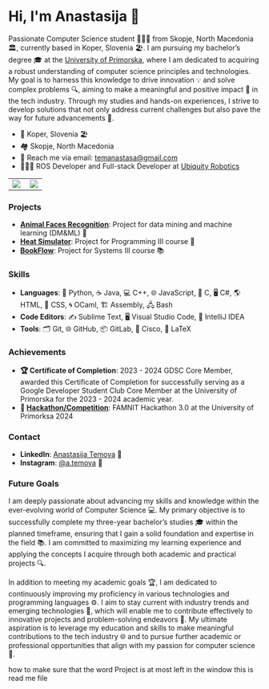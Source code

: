 # Hi, I'm Anastasija 👋

Passionate Computer Science student 👩🏻‍💻 from Skopje, North Macedonia 🏛️, currently based in Koper, Slovenia 🏖️. I am pursuing my bachelor’s degree 🎓 at the [University of Primorska](https://www.famnit.upr.si/en), where I am dedicated to acquiring a robust understanding of computer science principles and technologies. My goal is to harness this knowledge to drive innovation 💡 and solve complex problems 🔍, aiming to make a meaningful and positive impact 🌟 in the tech industry. Through my studies and hands-on experiences, I strive to develop solutions that not only address current challenges but also pave the way for future advancements 🚀.

- 📍 Koper, Slovenia 🏖️
- 🏘️ Skopje, North Macedonia
- 📧 Reach me via email: [temanastasa@gmail.com](mailto:temanastasa@gmail.com)
- 👩🏼‍💻 ROS Developer and Full-stack Developer at [Ubiquity Robotics](https://www.ubiquityrobotics.com/)

<table>
  <tr>
    <td>
      <img align="left" src="https://github-readme-stats.vercel.app/api?username=ATemova&theme=blue-green&show_icons=true&hide_border=false&count_private=true" />
    </td>
    <td>
      <img align="center" src="https://github-readme-stats.vercel.app/api/top-langs/?username=ATemova&theme=blue-green&show_icons=true&hide_border=false&layout=compact" />
    </td>
  </tr>
</table>

### Projects
- **[Animal Faces Recognition](https://github.com/ATemova/face-recog-cat-dog)**: Project for data mining and machine learning (DM&ML) 🧠  
- **[Heat Simulator](https://github.com/ATemova/Programming-III-Project-Heat-Simulation)**: Project for Programming III course 🔧  
- **[BookFlow](https://github.com/ATemova/sys3-project)**: Project for Systems III course 📚

### Skills
- **Languages**: 🐍 Python, ☕ Java, 💻 C++, 🌐 JavaScript, 🧩 C, 🖥️ C#, 🌎 HTML, 🎨 CSS, 🌀 OCaml, 🏗️ Assembly, 🖧 Bash
- **Code Editors**: ✍️ Sublime Text, 🖥️ Visual Studio Code, 🧠 IntelliJ IDEA
- **Tools**: 🗂️ Git, 🌐 GitHub, 📦 GitLab, 🔧 Cisco, 📄 LaTeX

### Achievements
- **🏆 Certificate of Completion**: 2023 - 2024 GDSC Core Member, awarded this Certificate of Completion for successfully serving as a Google Developer Student Club Core Member at the University of Primorska for the 2023 - 2024 academic year.
- **🏅 [Hackathon/Competition](https://github.com/ATemova/FAMNIT-Hackathon-3.0)**: FAMNIT Hackathon 3.0 at the University of Primorksa 2024

### Contact
- **LinkedIn**: [Anastasija Temova](https://www.linkedin.com/in/anastasija-temova-558073212/) 🔗
- **Instagram**: [@a.temova](https://www.instagram.com/a.temova/) 📸

### Future Goals
I am deeply passionate about advancing my skills and knowledge within the ever-evolving world of Computer Science 💻. My primary objective is to successfully complete my three-year bachelor’s studies 🎓 within the planned timeframe, ensuring that I gain a solid foundation and expertise in the field 📚. I am committed to maximizing my learning experience and applying the concepts I acquire through both academic and practical projects 🔍.

In addition to meeting my academic goals 🏆, I am dedicated to continuously improving my proficiency in various technologies and programming languages ⚙️. I aim to stay current with industry trends and emerging technologies 🌟, which will enable me to contribute effectively to innovative projects and problem-solving endeavors 🚀. My ultimate aspiration is to leverage my education and skills to make meaningful contributions to the tech industry 🌐 and to pursue further academic or professional opportunities that align with my passion for computer science 🎯.


how to make sure that the word Project is at most left in the window this is read me file
